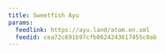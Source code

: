 ```yaml
---
title: Sweetfish Ayu
params:
  feedlink: https://ayu.land/atom.en.xml
  feedid: cea72c691b97cfb0624243617455c0ab
---
```

